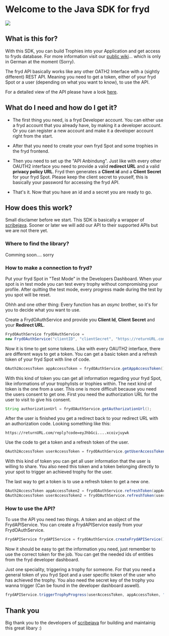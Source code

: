 # Welcome to the Java SDK for fryd

<a href="https://circleci.com/gh/frydzone/fryd-Java-SDK">
  <img src="https://circleci.com/gh/frydzone/fryd-Java-SDK.svg?style=shield&circle-token=:circle-token" />
</a>

## What is this for?

With this SDK, you can build Trophies into your Application and get access to fryds database. For more information visit our [public wiki](http://wiki.fryd.zone)... which is only in German at the moment (Sorry).

The fryd API basically works like any other OATH2 Interface with a (sightly different) REST API. Meaning you need to get a token, either of your fryd Spot or a user (depending on what you want to know), to use the API.

For a detailed view of the API please have a look [here](http://wiki.fryd.zone/index.php?title=Schnittstellen_Beschreibung).

## What do I need and how do I get it?

 * The first thing you need, is a fryd Developer account. You can either use a fryd account that you already have, by making it a developer account. Or you can register a new account and make it a developer account right from the start.

 * After that you need to create your own fryd Spot and some trophies in the fryd frontend. 
 
 * Then you need to set up the "API Anbindung". Just like with every other OAUTH2 interface you need to provide a valid **redirect URL** and a valid **privacy policy URL**. Fryd then generates a **Client id** and a **Client Secret** for your fryd Spot. Please keep the client secret to youself, this is basically your password for accessing the fryd API.
 
 * That's it. Now that you have an id and a secret you are ready to go. 

## How does this work?

Small disclamer before we start. This SDK is basically a wrapper of [scribejava](https://github.com/scribejava/scribejava). Sooner or later we will add our API to their supported APIs but we are not there yet.

### Where to find the library?

Comming soon.... sorry

### How to make a connection to fryd?

Put your fryd Spot in "Test Mode" in the Developers Dashboard. When your spot is in test mode you can test every trophy without compromising your profile. After quitting the test mode, every progress made during the test by you spot will be reset.

Ohhh and one other thing: Every function has an *async* brother, so it's for you to decide what you want to use.

Create a FrydOAuthService and provide you **Client Id**, **Client Secret** and your **Redirect URL**.

```java
FrydOAuthService frydOAuthService = 
new FrydOAuthService("clientID", "clientSecret", "https://returnURL.com/reply");
```
Now it is time to get some tokens. Like with every OAUTH2 interface, there are different ways to get a token. You can get a basic token and a refresh token of your fryd Spot with line of code.
```java
OAuth2AccessToken appAccessToken = frydOAuthService.getAppAccessToken();
```
With this kind of token you can get all information regarding your fryd Spot, like informations of your trophylists or trophies within.
The next kind of token is the one from a user. This one is more difficult because you need the users consent to get one. First 
you need the authorization URL for the user to visit to give his consent.

```java
String authorizationUrl = frydOAuthService.getAuthorizationUrl();
```
After the user is finished you get a redirect back to your redirect URL with an authorization code. Looking something like this: 
```
https://returnURL.com/reply?code=eyJhbGci....xcoivjuywk
```
Use the code to get a token and a refresh token of the user.
```java
OAuth2AccessToken userAccessToken = frydOAuthService.getUserAccessToken("code");
```
With this kind of token you can get all user information that the user is willing to share. You also need this token and a token belonging directly to your spot to trigger an achieved trophy for the user.

The last way to get a token is to use a refresh token to get a new one.
```java
OAuth2AccessToken appAccessToken2 = frydOAuthService.refreshToken(appAccessToken);
OAuth2AccessToken userAccessToken2 = frydOAuthService.refreshToken(userAccessToken);
```

### How to use the API?

To use the API you need two things. A token and an object of the FrydAPIService. You can create a FrydAPIService easily from your FrydOAuthService.
```java
FrydAPIService frydAPIService = frydOAuthService.createFrydAPIService();
```
Now it should be easy to get the information you need, just remember to use the correct token for the job. You can get the needed ids of entities from the fryd developer dashboard.

Just one speciality, triggering a trophy for someone. For that you need a general token of you fryd Spot and a user specific token of the user who has achieved the trophy. You also need the secret key of the trophy you wanna trigger (Can be found in the developer dashboard aswell).
```java
frydAPIService.triggerTrophyProgress(userAccessToken, appAccessToken, "YourFrydSpotId", "KeyForTheTrophy");
```

## Thank you
Big thank you to the developers of [scribejava](https://github.com/scribejava/scribejava) for building and maintainig this great libary :)


